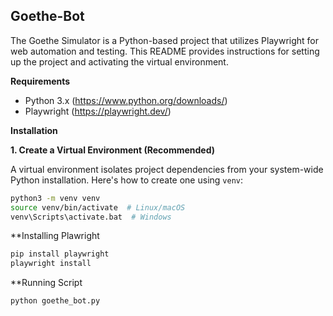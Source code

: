 ## Goethe-Bot

The Goethe Simulator is a Python-based project that utilizes Playwright for web automation and testing. 
This README provides instructions for setting up the project and activating the virtual environment.

**Requirements**

* Python 3.x (https://www.python.org/downloads/)
* Playwright (https://playwright.dev/)

**Installation**

**1. Create a Virtual Environment (Recommended)**

A virtual environment isolates project dependencies from your system-wide Python installation. Here's how to create one using `venv`:

```bash
python3 -m venv venv
source venv/bin/activate  # Linux/macOS
venv\Scripts\activate.bat  # Windows
```

**Installing Plawright
```bash
pip install playwright
playwright install
```

**Running Script
```bash
python goethe_bot.py
```

